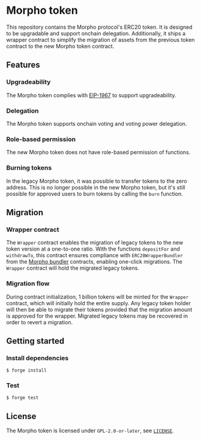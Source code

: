 # Morpho token

This repository contains the Morpho protocol's ERC20 token.
It is designed to be upgradable and support onchain delegation.
Additionally, it ships a wrapper contract to simplify the migration of assets from the previous token contract to the new Morpho token contract.

## Features

### Upgradeability

The Morpho token complies with [EIP-1967](https://eips.ethereum.org/EIPS/eip-1967) to support upgradeability.

### Delegation

The Morpho token supports onchain voting and voting power delegation.

### Role-based permission

The new Morpho token does not have role-based permission of functions.

### Burning tokens

In the legacy Morpho token, it was possible to transfer tokens to the zero address.
This is no longer possible in the new Morpho token, but it's still possible for approved users to burn tokens by calling the `burn` function.

## Migration

### Wrapper contract

The `Wrapper` contract enables the migration of legacy tokens to the new token version at a one-to-one ratio.
With the functions `depositFor` and `withdrawTo`, this contract ensures compliance with `ERC20WrapperBundler` from the [Morpho bundler](https://github.com/morpho-org/morpho-blue-bundlers) contracts, enabling one-click migrations.
The `Wrapper` contract will hold the migrated legacy tokens.

### Migration flow

During contract initialization, 1 billion tokens will be minted for the `Wrapper` contract, which will initially hold the entire supply.
Any legacy token holder will then be able to migrate their tokens provided that the migration amount is approved for the wrapper.
Migrated legacy tokens may be recovered in order to revert a migration.

## Getting started

### Install dependencies

```shell
$ forge install
```

### Test

```shell
$ forge test
```

## License

The Morpho token is licensed under `GPL-2.0-or-later`, see [`LICENSE`](./LICENSE).
